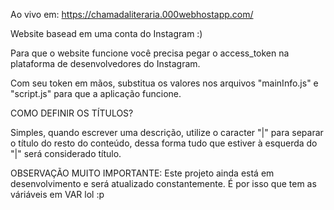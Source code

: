 Ao vivo em: https://chamadaliteraria.000webhostapp.com/

Website basead em uma conta do Instagram :)

Para que o website funcione você precisa pegar o access_token na plataforma de desenvolvedores do Instagram. 

Com seu token em mãos, substitua os valores nos arquivos "mainInfo.js" e "script.js" para que a aplicação funcione.

COMO DEFINIR OS TÍTULOS?

Simples, quando escrever uma descrição, utilize o caracter "|" para separar o título do resto do conteúdo, dessa forma tudo que estiver à esquerda do "|" será considerado título.

OBSERVAÇÃO MUITO IMPORTANTE: Este projeto ainda está em desenvolvimento e será atualizado constantemente. É por isso que tem as váriáveis em VAR lol :p 
